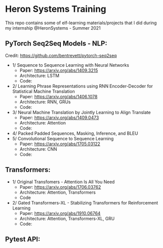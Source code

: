 # Heron Systems Training

This repo contains some of elf-learning materials/projects that I did during my internship @HeronSystems - Summer 2021

## PyTorch Seq2Seq Models - NLP:

Credit: https://github.com/bentrevett/pytorch-seq2seq

- 1/ Sequence to Sequence Learning with Neural Networks
    - Paper: https://arxiv.org/abs/1409.3215
    - Architecture: LSTM
    - Code:
- 2/ Learning Phrase Representations using RNN Encoder-Decoder for Statistical Machine Translation
    - Paper: https://arxiv.org/abs/1406.1078
    - Architecture: RNN, GRUs
    - Code:
- 3/ Neural Machine Translation by Jointly Learning to Align Translate
    - Paper: https://arxiv.org/abs/1409.0473
    - Architecture: Attention
    - Code:
- 4/ Packed Padded Sequences, Masking, Inference, and BLEU
- 5/ Convolutional Sequence to Sequence Learning
    - Paper: https://arxiv.org/abs/1705.03122
    - Architecture: CNN
    - Code:

## Transformers:
- 1/ Original Transfomers - Attention Is All You Need
    - Paper: https://arxiv.org/abs/1706.03762
    - Architecture: Attention, Transformers
    - Code
- 2/ Gated Transformers-XL - Stabilizing Transformers for Reinforcement Learning
    - Paper: https://arxiv.org/abs/1910.06764
    - Architecture: Attention, Transformers-XL, GRU
    - Code:

## Pytest API:
